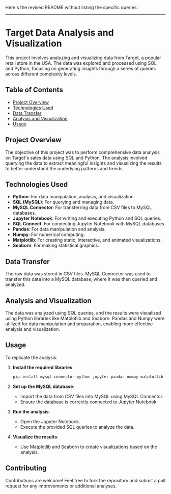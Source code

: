 Here's the revised README without listing the specific queries:

---

# Target Data Analysis and Visualization

This project involves analyzing and visualizing data from Target, a popular retail store in the USA. The data was explored and processed using SQL and Python, focusing on generating insights through a series of queries across different complexity levels.

## Table of Contents
- [Project Overview](#project-overview)
- [Technologies Used](#technologies-used)
- [Data Transfer](#data-transfer)
- [Analysis and Visualization](#analysis-and-visualization)
- [Usage](#usage)

## Project Overview

The objective of this project was to perform comprehensive data analysis on Target's sales data using SQL and Python. The analysis involved querying the data to extract meaningful insights and visualizing the results to better understand the underlying patterns and trends.

## Technologies Used

- **Python**: For data manipulation, analysis, and visualization.
- **SQL (MySQL)**: For querying and managing data.
- **MySQL Connector**: For transferring data from CSV files to MySQL databases.
- **Jupyter Notebook**: For writing and executing Python and SQL queries.
- **SQL Connect**: For connecting Jupyter Notebook with MySQL databases.
- **Pandas**: For data manipulation and analysis.
- **Numpy**: For numerical computing.
- **Matplotlib**: For creating static, interactive, and animated visualizations.
- **Seaborn**: For making statistical graphics.

## Data Transfer

The raw data was stored in CSV files. MySQL Connector was used to transfer this data into a MySQL database, where it was then queried and analyzed.

## Analysis and Visualization

The data was analyzed using SQL queries, and the results were visualized using Python libraries like Matplotlib and Seaborn. Pandas and Numpy were utilized for data manipulation and preparation, enabling more effective analysis and visualization.

## Usage

To replicate the analysis:
1. **Install the required libraries**:
   ```bash
   pip install mysql-connector-python jupyter pandas numpy matplotlib seaborn
   ```
2. **Set up the MySQL database**:
   - Import the data from CSV files into MySQL using MySQL Connector.
   - Ensure the database is correctly connected to Jupyter Notebook.

3. **Run the analysis**:
   - Open the Jupyter Notebook.
   - Execute the provided SQL queries to analyze the data.

4. **Visualize the results**:
   - Use Matplotlib and Seaborn to create visualizations based on the analysis.

## Contributing

Contributions are welcome! Feel free to fork the repository and submit a pull request for any improvements or additional analyses.
